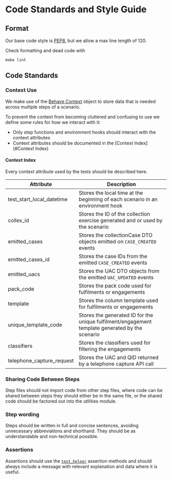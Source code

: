 # Code Standards and Style Guide

## Format

Our base code style is [PEP8](https://www.python.org/dev/peps/pep-0008/), but we allow a max line length of 120.

Check formatting and dead code with

```shell
make lint
```

## Code Standards

### Context Use

We make use of the [Behave Context](https://behave.readthedocs.io/en/stable/tutorial.html#context) object to store data
that is needed across multiple steps of a scenario.

To prevent the context from becoming cluttered and confusing to use we define some rules for how we interact with it:

- Only step functions and environment hooks should interact with the context attributes
- Context attributes should be documented in the [Context Index](#Context Index)

#### Context Index

Every context attribute used by the tests should be described here.

| Attribute                 | Description                                                                                     |
| ------------------------- | ----------------------------------------------------------------------------------------------- |
| test_start_local_datetime | Stores the local time at the beginning of each scenario in an environment hook                  |
| collex_id                 | Stores the ID of the collection exercise generated and or used by the scenario                  |
| emitted_cases             | Stores the collectionCase DTO objects emitted on `CASE_CREATED` events                          |
| emitted_cases_id          | Stores the case IDs from the emitted `CASE_CREATED` events                                      |
| emitted_uacs              | Stores the UAC DTO objects from the emitted `UAC_UPDATED` events                                |
| pack_code                 | Stores the pack code used for fulfilments or engagements                                        |
| template                  | Stores the column template used for fulfilments or engagements                                  |
| unique_template_code      | Stores the generated ID for the unique fulfilment/engagement template generated by the scenario |
| classifiers               | Stores the classifiers used for filtering the engagements                                       |
| telephone_capture_request | Stores the UAC and QID returned by a telephone capture API call                                 |

### Sharing Code Between Steps

Step files should not import code from other step files, where code can be shared between steps they should either be in
the same file, or the shared code should be factored out into the utilities module.

### Step wording

Steps should be written in full and concise sentences, avoiding unnecessary abbreviations and shorthand. They should be
as understandable and non-technical possible.

### Assertions

Assertions should use the [`test_helper`](acceptance_tests/utilities/test_case_helper.py) assertion methods and should
always include a message with relevant explanation and data where it is useful.
